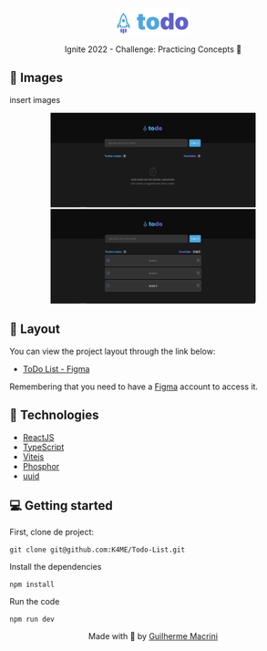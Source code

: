 <p align="center">
  <img alt="Logo todo app" src="./src/assets/todo-logo.png">
</p>
<p align="center">
Ignite 2022 - Challenge: Practicing Concepts 🚀
</p>
<!-- <p align="center">
Go check it out: <a href="https://feedget-4cttv6k9w-k4me.vercel.app/"> Feedget </a>
</p>
 -->
 
## 👀 Images

insert images

<p align="center">
  <img alt="Empty List" src="./prints/Empty.png" width="360"/>
  <img alt="List" src="./prints/List.png" width="360"/>
</p>

## 🔖 Layout

You can view the project layout through the link below:

- [ToDo List - Figma](<https://www.figma.com/file/5Qmv0GCERPXPx6pfYrnjxK/ToDo-List-(Copy)?node-id=0%3A1>)

Remembering that you need to have a [Figma](http://figma.com/) account to access it.

## 🚀 Technologies

- [ReactJS](https://reactjs.org/)
- [TypeScript](https://www.typescriptlang.org/)
- [Vitejs](https://vitejs.dev/)
- [Phosphor](https://phosphoricons.com/)
- [uuid](https://www.npmjs.com/package/uuid)

## 💻 Getting started

First, clone de project:

    git clone git@github.com:K4ME/Todo-List.git

Install the dependencies

    npm install

Run the code

    npm run dev

<p align="center">
  Made with 💜 by <a href="https://www.linkedin.com/in/guilhermemacrini/">Guilherme Macrini</a>
</p>
